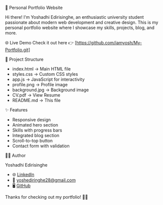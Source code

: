 💼 Personal Portfolio Website

Hi there! I'm Yoshadhi Edirisinghe, an enthusiastic university student passionate about modern web development and creative design. This is my personal portfolio website where I showcase my skills, projects, blog, and more.

🌐 Live Demo
Check it out here 👉 [https://github.com/iamyosh/My-Portfolio.git]


📁 Project Structure

- index.html -> Main HTML file
- styles.css -> Custom CSS styles
- app.js -> JavaScript for interactivity
-  profile.png -> Profile image
-  background.jpg -> Background image
- CV.pdf -> View Resume
- README.md -> This file


✨ Features

- Responsive design
- Animated hero section
- Skills with progress bars
- Integrated blog section
- Scroll-to-top button
- Contact form with validation



🙋‍♀️ Author

Yoshadhi Edirisinghe  
- 🌐 [LinkedIn](https://www.linkedin.com/in/yoshadhi-edirisinghe-a9b831312/)  
- 💌 yoshediringhe28@gmail.com  
- 🖥️ [GitHub](https://github.com/iamyosh)



Thanks for checking out my portfolio! 🎨✨
